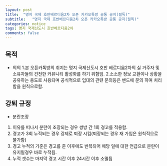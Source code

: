 ```yaml
---
layout: post
title:  "명지 국제 호반베르디움2차 오픈 카카오톡방 공통 공지(필독)"
subtitle:   "명지 국제 호반베르디움2차 오픈 카카오톡방 공통 공지(필독)"
categories: notice
tags: 명지 국제신도시 호반베르디움2차
comments: false
---
```


## 목적
+ 의의
 1.본 오픈카톡방의 취지는 명지 국제신도시 호반 베르디움2차의 실 거주자 및 소유자들의 건전한 커뮤니티 활성화를 하기 위함임.
 2.소소한 정보 교환이나 상황을 공유하는 용도로 사용되며 공식적으로 입대의 관련 문의등은 밴드에 문의 하여 처리함을 원칙으로함.

## 강퇴 규정
+ 분란조장
 1. 이유를 떠나서 분란이 조장되는 경우 쌍방 간 1회 경고를 적용함.
 2. 경고가 3회 누적되는 경우 강제로 퇴장 시킴(퇴장되는 경우 재 가입은 원칙적으로 불가함)
 3. 경고 누적의 기준은 경고를 준 이후에도 반복되어 해당 일에 대한 언급으로 분란이 유지될경우 바로 누적됨.
 4. 누적 갯수는 마지막 경고 시간 이후 24시간 이후 소멸됨
